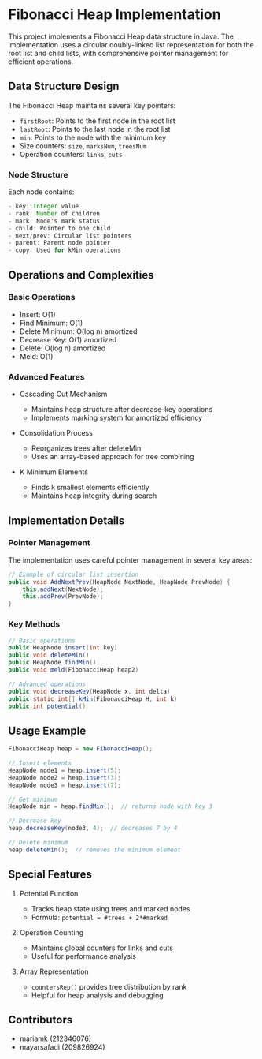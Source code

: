 # Fibonacci Heap Implementation

This project implements a Fibonacci Heap data structure in Java. The implementation uses a circular doubly-linked list representation for both the root list and child lists, with comprehensive pointer management for efficient operations.

## Data Structure Design

The Fibonacci Heap maintains several key pointers:
- `firstRoot`: Points to the first node in the root list
- `lastRoot`: Points to the last node in the root list
- `min`: Points to the node with the minimum key
- Size counters: `size`, `marksNum`, `treesNum`
- Operation counters: `links`, `cuts`

### Node Structure
Each node contains:
```java
- key: Integer value
- rank: Number of children
- mark: Node's mark status
- child: Pointer to one child
- next/prev: Circular list pointers
- parent: Parent node pointer
- copy: Used for kMin operations
```

## Operations and Complexities

### Basic Operations
- Insert: O(1)
- Find Minimum: O(1)
- Delete Minimum: O(log n) amortized
- Decrease Key: O(1) amortized
- Delete: O(log n) amortized
- Meld: O(1)

### Advanced Features
- Cascading Cut Mechanism
  - Maintains heap structure after decrease-key operations
  - Implements marking system for amortized efficiency
  
- Consolidation Process
  - Reorganizes trees after deleteMin
  - Uses an array-based approach for tree combining
  
- K Minimum Elements
  - Finds k smallest elements efficiently
  - Maintains heap integrity during search

## Implementation Details

### Pointer Management
The implementation uses careful pointer management in several key areas:
```java
// Example of circular list insertion
public void AddNextPrev(HeapNode NextNode, HeapNode PrevNode) {
    this.addNext(NextNode);
    this.addPrev(PrevNode);
}
```

### Key Methods

```java
// Basic operations
public HeapNode insert(int key)
public void deleteMin()
public HeapNode findMin()
public void meld(FibonacciHeap heap2)

// Advanced operations
public void decreaseKey(HeapNode x, int delta)
public static int[] kMin(FibonacciHeap H, int k)
public int potential()
```

## Usage Example

```java
FibonacciHeap heap = new FibonacciHeap();

// Insert elements
HeapNode node1 = heap.insert(5);
HeapNode node2 = heap.insert(3);
HeapNode node3 = heap.insert(7);

// Get minimum
HeapNode min = heap.findMin();  // returns node with key 3

// Decrease key
heap.decreaseKey(node3, 4);  // decreases 7 by 4

// Delete minimum
heap.deleteMin();  // removes the minimum element
```

## Special Features

1. Potential Function
   - Tracks heap state using trees and marked nodes
   - Formula: `potential = #trees + 2*#marked`

2. Operation Counting
   - Maintains global counters for links and cuts
   - Useful for performance analysis

3. Array Representation
   - `countersRep()` provides tree distribution by rank
   - Helpful for heap analysis and debugging

## Contributors
- mariamk (212346076)
- mayarsafadi (209826924)
